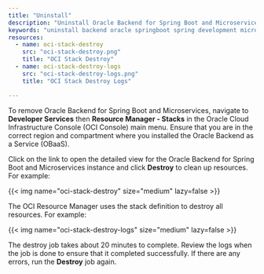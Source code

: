 ```yaml
---
title: "Uninstall"
description: "Uninstall Oracle Backend for Spring Boot and Microservices"
keywords: "uninstall backend oracle springboot spring development microservices database"
resources:
  - name: oci-stack-destroy
    src: "oci-stack-destroy.png"
    title: "OCI Stack Destroy"
  - name: oci-stack-destroy-logs
    src: "oci-stack-destroy-logs.png"
    title: "OCI Stack Destroy Logs"

---
```


To remove Oracle Backend for Spring Boot and Microservices, navigate to **Developer Services** then **Resource Manager - Stacks** in the Oracle Cloud
Infrastructure Console (OCI Console) main menu. Ensure that you are in the correct region and compartment where you installed the Oracle
Backend as a Service (OBaaS).

Click on the link to open the detailed view for the Oracle Backend for Spring Boot and Microservices instance and click **Destroy** to clean up resources.
For example:

<!-- spellchecker-disable -->
{{< img name="oci-stack-destroy" size="medium" lazy=false >}}
<!-- spellchecker-enable -->

The OCI Resource Manager uses the stack definition to destroy all resources. For example:

<!-- spellchecker-disable -->
{{< img name="oci-stack-destroy-logs" size="medium" lazy=false >}}
<!-- spellchecker-enable -->

The destroy job takes about 20 minutes to complete. Review the logs when the job is done to ensure that it completed successfully. If there are
any errors, run the **Destroy** job again.


